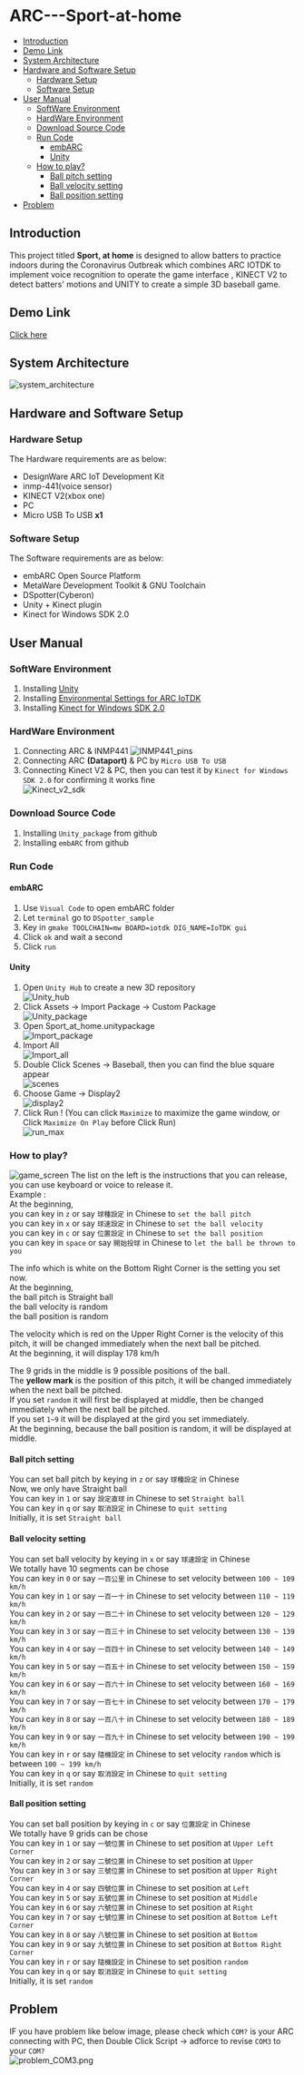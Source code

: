 # ARC---Sport-at-home

* [Introduction](#introduction)
* [Demo Link](#demo-link)
* [System Architecture](#system-architecture)
* [Hardware and Software Setup](#hardware-and-software-setup)
	* [Hardware Setup](#hardware-setup)
	* [Software Setup](#software-setup)
* [User Manual](#user-manual)
	* [SoftWare Environment](#software-environment)
	* [HardWare Environment](#hardware-environment)
	* [Download Source Code](#download-source-code)
	* [Run Code](#run-code)
		* [embARC](#embarc)
		* [Unity](#unity)
	* [How to play?](#how-to-play)
		* [Ball pitch setting](#ball-pitch-setting)
		* [Ball velocity setting](#ball-velocity-setting)
		* [Ball position setting](#ball-position-setting)
* [Problem](#problem)

## Introduction
This project titled **Sport, at home** is designed to allow batters to practice indoors during the Coronavirus Outbreak which combines ARC IOTDK to implement voice recognition to operate the game interface , KINECT V2 to detect batters' motions and UNITY to create a simple 3D baseball game.
## Demo Link 
[Click here](https://v.youku.com/v_show/id_XNDc5MDEwMjUwNA==.html)  

## System Architecture
![system_architecture](images/system_architecture.png)  
## Hardware and Software Setup
### Hardware Setup
The Hardware requirements are as below:
- DesignWare ARC IoT Development Kit
- inmp-441(voice sensor)
- KINECT V2(xbox one)
- PC
- Micro USB To USB **x1**

### Software Setup
The Software requirements are as below:
- embARC Open Source Platform
- MetaWare Development Toolkit & GNU Toolchain
- DSpotter(Cyberon)
- Unity + Kinect plugin
- Kinect for Windows SDK 2.0

## User Manual
### SoftWare Environment
1.	Installing [Unity](https://store.unity.com/?_ga=2.247763335.1014993985.1596985340-1590034984.1596985340#plans-individual)  
2.	Installing [Environmental Settings for ARC IoTDK](https://docs.google.com/presentation/d/1IZgiAmwunmWSda6N9_mpmO7g144-W_fN/edit#slide=id.p1)  
3.	Installing [Kinect for Windows SDK 2.0](https://www.microsoft.com/en-us/download/details.aspx?id=44561)
### HardWare Environment
1.	Connecting ARC & INMP441
![INMP441_pins](images/INMP441_pins.png)
2.	Connecting ARC **(Dataport)** & PC by `Micro USB To USB`
3.	Connecting Kinect V2 & PC, then you can test it by `Kinect for Windows SDK 2.0` for confirming it works fine    
![Kinect_v2_sdk](images/Kinect_v2_sdk.png)
### Download Source Code
1.	Installing `Unity_package` from github
2.	Installing `embARC` from github
### Run Code
#### embARC
1.	Use `Visual Code` to open embARC folder
2.	Let `terminal` go to `DSpotter_sample`
3.	Key in `gmake TOOLCHAIN=mw BOARD=iotdk DIG_NAME=IoTDK gui`
4.	Click `ok` and wait a second
5.	Click `run`
#### Unity
1.	Open `Unity Hub` to create a new 3D repository  
![Unity_hub](images/Unity_hub.png)
2.	Click Assets -> Import Package -> Custom Package  
![Unity_package](images/Unity_package.png)
3.	Open Sport_at_home.unitypackage  
![Import_package](images/Import_package.png)
4.	Import All  
![Import_all](images/Import_all.png)
5.	Double Click Scenes -> Baseball, then you can find the blue square appear  
![scenes](images/scenes.png)
6.	Choose Game -> Display2  
![display2](images/display2.png)
7.	Click Run ! (You can click `Maximize` to maximize the game window, or Click `Maximize On Play` before Click Run)  
![run_max](images/run_max.png)

### How to play?
![game_screen](images/game_screen.png)
The list on the left is the instructions that you can release, you can use keyboard or voice to release it.  
Example :  
At the beginning,  
you can key in `z` or say `球種設定` in Chinese to `set the ball pitch`  
you can key in `x` or say `球速設定` in Chinese to `set the ball velocity`  
you can key in `c` or say `位置設定` in Chinese to `set the ball position`  
you can key in `space` or say `開始投球` in Chinese to `let the ball be thrown to you`  
  
The info which is white on the Bottom Right Corner is the setting you set now.  
At the beginning,  
the ball pitch is Straight ball  
the ball velocity is random  
the ball position is random  
  
The velocity which is red on the Upper Right Corner is the velocity of this pitch, it will be changed immediately when the next ball be pitched.  
At the beginning, it will display 178 km/h  
  
The 9 grids in the middle is 9 possible positions of the ball.  
The **yellow mark** is the position of this pitch, it will be changed immediately when the next ball be pitched.  
If you set `random` it will first be displayed at middle, then be changed immediately when the next ball be pitched.  
If you set `1~9` it will be displayed at the gird you set immediately.  
At the beginning, because the ball position is random, it will be displayed at middle.  
  
#### Ball pitch setting
You can set ball pitch by keying in `z` or say `球種設定` in Chinese  
Now, we only have Straight ball  
You can key in `1` or say `設定直球` in Chinese to set `Straight ball`  
You can key in `q` or say `取消設定` in Chinese to `quit setting`  
Initially, it is set `Straight ball`  
  
#### Ball velocity setting
You can set ball velocity by keying in `x` or say `球速設定` in Chinese  
We totally have 10 segments can be chose  
You can key in `0` or say `一百公里` in Chinese to set velocity between `100 ~ 109 km/h`  
You can key in `1` or say `一百一十` in Chinese to set velocity between `110 ~ 119 km/h`  
You can key in `2` or say `一百二十` in Chinese to set velocity between `120 ~ 129 km/h`  
You can key in `3` or say `一百三十` in Chinese to set velocity between `130 ~ 139 km/h`  
You can key in `4` or say `一百四十` in Chinese to set velocity between `140 ~ 149 km/h`  
You can key in `5` or say `一百五十` in Chinese to set velocity between `150 ~ 159 km/h`  
You can key in `6` or say `一百六十` in Chinese to set velocity between `160 ~ 169 km/h`  
You can key in `7` or say `一百七十` in Chinese to set velocity between `170 ~ 179 km/h`  
You can key in `8` or say `一百八十` in Chinese to set velocity between `180 ~ 189 km/h`  
You can key in `9` or say `一百九十` in Chinese to set velocity between `190 ~ 199 km/h`  
You can key in `r` or say `隨機設定` in Chinese to set velocity `random` which is between `100 ~ 199 km/h`  
You can key in `q` or say `取消設定` in Chinese to `quit setting`  
Initially, it is set `random`  
  
#### Ball position setting
You can set ball position by keying in `c` or say `位置設定` in Chinese  
We totally have 9 grids can be chose   
You can key in `1` or say `一號位置` in Chinese to set position at `Upper Left Corner`  
You can key in `2` or say `二號位置` in Chinese to set position at `Upper`  
You can key in `3` or say `三號位置` in Chinese to set position at `Upper Right Corner`  
You can key in `4` or say `四號位置` in Chinese to set position at `Left`  
You can key in `5` or say `五號位置` in Chinese to set position at `Middle`  
You can key in `6` or say `六號位置` in Chinese to set position at `Right`  
You can key in `7` or say `七號位置` in Chinese to set position at `Bottom Left Corner`  
You can key in `8` or say `八號位置` in Chinese to set position at `Bottom`  
You can key in `9` or say `九號位置` in Chinese to set position at `Bottom Right Corner`  
You can key in `r` or say `隨機設定` in Chinese to set position `random`  
You can key in `q` or say `取消設定` in Chinese to `quit setting`  
Initially, it is set `random`  
  
## Problem
IF you have problem like below image, please check which `COM?` is your ARC connecting with PC, then Double Click Script -> adforce to revise `COM3` to your `COM?`  
![problem_COM3.png](images/problem_COM3.png)
